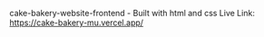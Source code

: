 ﻿ cake-bakery-website-frontend - Built with html and css 
Live Link: https://cake-bakery-mu.vercel.app/
